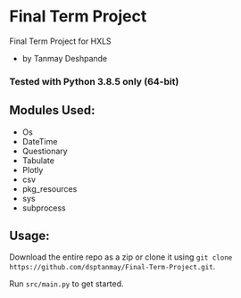 # Final Term Project


Final Term Project for HXLS 

- by Tanmay Deshpande


### Tested with Python 3.8.5 only (64-bit)

## Modules Used:
- Os
- DateTime
- Questionary
- Tabulate
- Plotly
- csv
- pkg_resources
- sys
- subprocess


## Usage:

Download the entire repo as a zip or clone it using `git clone https://github.com/dsptanmay/Final-Term-Project.git`.

Run `src/main.py` to get started.
